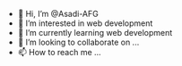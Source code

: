 - 👋 Hi, I’m @Asadi-AFG
- 👀 I’m interested in web development
- 🌱 I’m currently learning web development
- 💞️ I’m looking to collaborate on ...
- 📫 How to reach me ...

<!---
Asadi-AFG/Asadi-AFG is a ✨ special ✨ repository because its `README.md` (this file) appears on your GitHub profile.
You can click the Preview link to take a look at your changes.
--->
